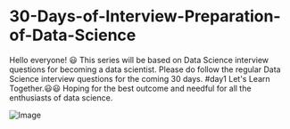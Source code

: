 # 30-Days-of-Interview-Preparation-of-Data-Science
Hello everyone! 😃 This series will be based on Data Science interview questions for becoming a data scientist.  Please do follow the regular Data Science interview questions for the coming 30 days. #day1  Let's Learn Together.😃😃 Hoping for the best outcome and needful for all the enthusiasts of data science.

![Image](https://resources.workable.com/wp-content/uploads/2018/05/prepare-interviews-featured.png)
